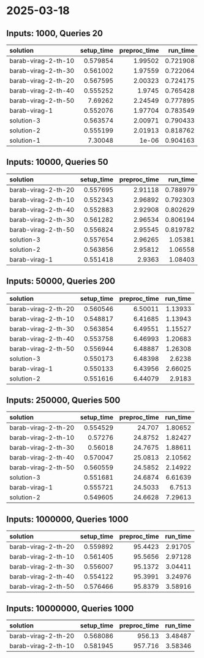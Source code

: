 # 2025-03-18

## Inputs: 1000, Queries 20

| solution            |   setup_time |   preproc_time |   run_time |
|:--------------------|-------------:|---------------:|-----------:|
| barab-virag-2-th-10 |     0.579854 |        1.99502 |   0.721908 |
| barab-virag-2-th-30 |     0.561002 |        1.97559 |   0.722064 |
| barab-virag-2-th-20 |     0.567595 |        2.00323 |   0.724175 |
| barab-virag-2-th-40 |     0.555252 |        1.9745  |   0.765428 |
| barab-virag-2-th-50 |     7.69262  |        2.24549 |   0.777895 |
| barab-virag-1       |     0.552076 |        1.97704 |   0.783549 |
| solution-3          |     0.563574 |        2.00971 |   0.790433 |
| solution-2          |     0.555199 |        2.01913 |   0.818762 |
| solution-1          |     7.30048  |        1e-06   |   0.904163 |

## Inputs: 10000, Queries 50

| solution            |   setup_time |   preproc_time |   run_time |
|:--------------------|-------------:|---------------:|-----------:|
| barab-virag-2-th-20 |     0.557695 |        2.91118 |   0.788979 |
| barab-virag-2-th-10 |     0.552343 |        2.96892 |   0.792303 |
| barab-virag-2-th-40 |     0.552883 |        2.92908 |   0.802629 |
| barab-virag-2-th-30 |     0.561282 |        2.96534 |   0.806194 |
| barab-virag-2-th-50 |     0.556824 |        2.95545 |   0.819782 |
| solution-3          |     0.557654 |        2.96265 |   1.05381  |
| solution-2          |     0.563856 |        2.95812 |   1.06558  |
| barab-virag-1       |     0.551418 |        2.9363  |   1.08403  |

## Inputs: 50000, Queries 200

| solution            |   setup_time |   preproc_time |   run_time |
|:--------------------|-------------:|---------------:|-----------:|
| barab-virag-2-th-20 |     0.560546 |        6.50011 |    1.13933 |
| barab-virag-2-th-10 |     0.548817 |        6.41685 |    1.13943 |
| barab-virag-2-th-30 |     0.563854 |        6.49551 |    1.15527 |
| barab-virag-2-th-40 |     0.553758 |        6.46993 |    1.20683 |
| barab-virag-2-th-50 |     0.556944 |        6.48887 |    1.26308 |
| solution-3          |     0.550173 |        6.48398 |    2.6238  |
| barab-virag-1       |     0.550133 |        6.43956 |    2.66025 |
| solution-2          |     0.551616 |        6.44079 |    2.9183  |

## Inputs: 250000, Queries 500

| solution            |   setup_time |   preproc_time |   run_time |
|:--------------------|-------------:|---------------:|-----------:|
| barab-virag-2-th-20 |     0.554529 |        24.707  |    1.80652 |
| barab-virag-2-th-10 |     0.57276  |        24.8752 |    1.82427 |
| barab-virag-2-th-30 |     0.56018  |        24.7675 |    1.88611 |
| barab-virag-2-th-40 |     0.570047 |        25.0813 |    2.10562 |
| barab-virag-2-th-50 |     0.560559 |        24.5852 |    2.14922 |
| solution-3          |     0.551681 |        24.6874 |    6.61639 |
| barab-virag-1       |     0.555721 |        24.5033 |    6.7513  |
| solution-2          |     0.549605 |        24.6628 |    7.29613 |

## Inputs: 1000000, Queries 1000

| solution            |   setup_time |   preproc_time |   run_time |
|:--------------------|-------------:|---------------:|-----------:|
| barab-virag-2-th-20 |     0.559892 |        95.4423 |    2.91705 |
| barab-virag-2-th-10 |     0.561405 |        95.5656 |    2.97128 |
| barab-virag-2-th-30 |     0.556007 |        95.1372 |    3.04411 |
| barab-virag-2-th-40 |     0.554122 |        95.3991 |    3.24976 |
| barab-virag-2-th-50 |     0.576466 |        95.8379 |    3.58916 |

## Inputs: 10000000, Queries 1000

| solution            |   setup_time |   preproc_time |   run_time |
|:--------------------|-------------:|---------------:|-----------:|
| barab-virag-2-th-20 |     0.568086 |        956.13  |    3.48487 |
| barab-virag-2-th-10 |     0.581945 |        957.716 |    3.58346 |